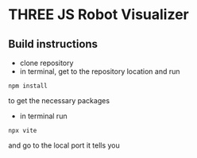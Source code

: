 # THREE JS Robot Visualizer
## Build instructions
* clone repository
* in terminal, get to the repository location and run
```
npm install 
```
to get the necessary packages
* in terminal run
```
npx vite
```
and go to the local port it tells you


